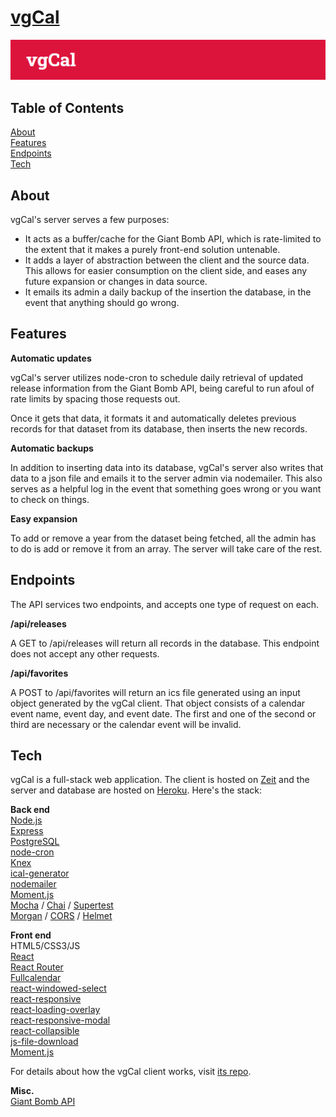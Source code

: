 # [vgCal](https://vgcal.now.sh/)

[![vgCal home](https://github.com/bradbautista/vgcal-client/blob/master/images/logotype-stripe.png)](https://vgcal.now.sh/)

## Table of Contents
[About](#about)
<br>
[Features](#features)
<br>
[Endpoints](#endpoints)
<br>
[Tech](#tech)
 

<a name="about"></a>
## About

vgCal's server serves a few purposes:

* It acts as a buffer/cache for the Giant Bomb API, which is rate-limited to the extent that it makes a purely front-end solution untenable.
* It adds a layer of abstraction between the client and the source data. This allows for easier consumption on the client side, and eases any future expansion or changes in data source.
* It emails its admin a daily backup of the insertion the database, in the event that anything should go wrong.

<a name="features"></a>
## Features

**Automatic updates**

vgCal's server utilizes node-cron to schedule daily retrieval of updated release information from the Giant Bomb API, being careful to run afoul of rate limits by spacing those requests out.

Once it gets that data, it formats it and automatically deletes previous records for that dataset from its database, then inserts the new records.

**Automatic backups**

In addition to inserting data into its database, vgCal's server also writes that data to a json file and emails it to the server admin via nodemailer. This also serves as a helpful log in the event that something goes wrong or you want to check on things.

**Easy expansion**

To add or remove a year from the dataset being fetched, all the admin has to do is add or remove it from an array. The server will take care of the rest.

<a name="endpoints"></a>
## Endpoints

The API services two endpoints, and accepts one type of request on each.

**/api/releases**

A GET to /api/releases will return all records in the database. This endpoint does not accept any other requests.

**/api/favorites**

A POST to /api/favorites will return an ics file generated using an input object generated by the vgCal client. That object consists of a calendar event name, event day, and event date. The first and one of the second or third are necessary or the calendar event will be invalid.

<a name="tech"></a>
## Tech

vgCal is a full-stack web application. The client is hosted on [Zeit](https://zeit.co/home) and the server and database are hosted on [Heroku](https://www.heroku.com). Here's the stack:

**Back end**
<br>
[Node.js](https://nodejs.org/en/)
<br>
[Express](https://expressjs.com/)
<br>
[PostgreSQL](https://www.postgresql.org/)
<br>
[node-cron](https://github.com/node-cron/node-cron)
<br>
[Knex](https://knexjs.org/)
<br>
[ical-generator](https://www.npmjs.com/package/ical-generator)
<br>
[nodemailer](https://nodemailer.com/about/)
<br>
[Moment.js](https://momentjs.com/)
<br>
[Mocha](https://mochajs.org/) / [Chai](https://www.chaijs.com/) / [Supertest](https://github.com/visionmedia/supertest)
<br>
[Morgan](https://github.com/expressjs/morgan) / [CORS](https://github.com/expressjs/cors) / [Helmet](https://github.com/helmetjs/helmet)

**Front end**
<br>
HTML5/CSS3/JS
<br>
[React](https://reactjs.org/)
<br>
[React Router](https://reacttraining.com/react-router/)
<br>
[Fullcalendar](https://fullcalendar.io/)
<br>
[react-windowed-select](https://www.npmjs.com/package/react-windowed-select)
<br>
[react-responsive](https://www.npmjs.com/package/react-responsive)
<br>
[react-loading-overlay](https://www.npmjs.com/package/react-loading-overlay)
<br>
[react-responsive-modal](https://www.npmjs.com/package/react-responsive-modal)
<br>
[react-collapsible](https://www.npmjs.com/package/react-collapsible)
<br>
[js-file-download](https://www.npmjs.com/package/js-file-download)
<br>
[Moment.js](https://momentjs.com/)

For details about how the vgCal client works, visit [its repo](https://github.com/bradbautista/vgcal-client).

**Misc.**
<br>
[Giant Bomb API](https://www.giantbomb.com/api/)
